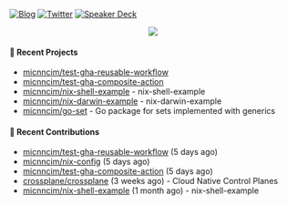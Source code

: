 [![Blog](https://img.shields.io/badge/Blog-0?style=flat-square&logo=gatsby&color=181717&logoColor=white)](https://micnncim.com)
[![Twitter](https://img.shields.io/badge/Twitter-0?style=flat-square&logo=twitter&color=1DA1F2&logoColor=white)](https://twitter.com/micnncim)
[![Speaker Deck](https://img.shields.io/badge/Speaker_Deck-0?style=flat-square&logo=speaker-deck&color=009287&logoColor=white)](https://speakerdeck.com/micnncim)

<p align="center">
<img src="https://github-readme-stats.vercel.app/api?username=micnncim&show_icons=true&count_private=true" />
</p>

#### 🍎 Recent Projects

- [micnncim/test-gha-reusable-workflow](https://github.com/micnncim/test-gha-reusable-workflow)
- [micnncim/test-gha-composite-action](https://github.com/micnncim/test-gha-composite-action)
- [micnncim/nix-shell-example](https://github.com/micnncim/nix-shell-example) - nix-shell-example
- [micnncim/nix-darwin-example](https://github.com/micnncim/nix-darwin-example) - nix-darwin-example
- [micnncim/go-set](https://github.com/micnncim/go-set) - Go package for sets implemented with generics

#### 🌱 Recent Contributions

- [micnncim/test-gha-reusable-workflow](https://github.com/micnncim/test-gha-reusable-workflow) (5 days ago)
- [micnncim/nix-config](https://github.com/micnncim/nix-config) (5 days ago)
- [micnncim/test-gha-composite-action](https://github.com/micnncim/test-gha-composite-action) (5 days ago)
- [crossplane/crossplane](https://github.com/crossplane/crossplane) (3 weeks ago) - Cloud Native Control Planes
- [micnncim/nix-shell-example](https://github.com/micnncim/nix-shell-example) (1 month ago) - nix-shell-example
